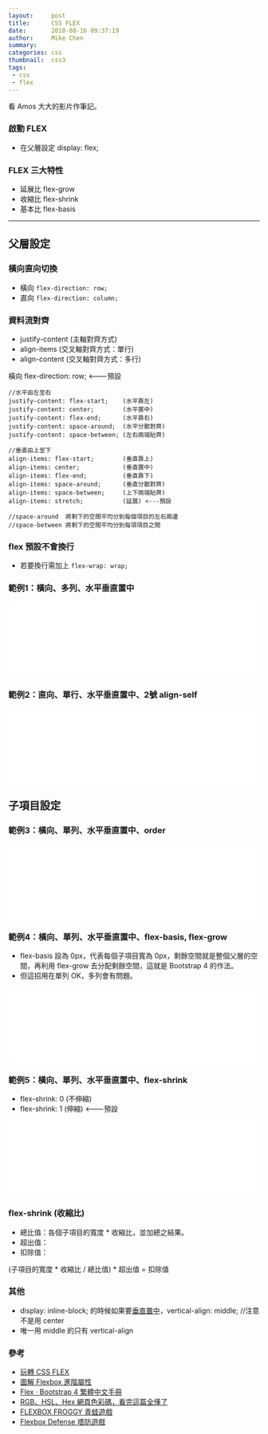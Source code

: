 ```yaml
---
layout:     post
title:      CSS FLEX
date:       2018-08-16 09:37:19
author:     Mike Chen
summary:    
categories: css
thumbnail:  css3
tags:
 - css
 - flex
---
```


看 Amos 大大的影片作筆記。

### 啟動 FLEX
* 在父層設定 display: flex;

### FLEX 三大特性
* 延展比 flex-grow
* 收縮比 flex-shrink
* 基本比 flex-basis

<hr>

## 父層設定

### 橫向直向切換
* 橫向 `flex-direction: row;`
* 直向 `flex-direction: column;`

### 資料流對齊
* justify-content (主軸對齊方式)
* align-items     (交叉軸對齊方式：單行)
* align-content   (交叉軸對齊方式：多行)

橫向 flex-direction: row; <---預設
```
//水平由左至右
justify-content: flex-start;    (水平靠左)
justify-content: center;        (水平置中)
justify-content: flex-end;      (水平靠右)
justify-content: space-around;  (水平分散對齊)
justify-content: space-between; (左右兩端貼齊)

//垂直由上至下
align-items: flex-start;        (垂直靠上)
align-items: center;            (垂直置中)
align-items: flex-end;          (垂直靠下)
align-items: space-around;      (垂直分散對齊)
align-items: space-between;     (上下兩端貼齊)
align-items: stretch;           (延展) <---預設

//space-around  將剩下的空間平均分到每個項目的左右兩邊
//space-between 將剩下的空間平均分到每項項目之間
```

### flex 預設不會換行
* 若要換行需加上 `flex-wrap: wrap;`

### 範例1：橫向、多列、水平垂直置中
<div class="iframe-rwd">
    <iframe scrolling='no' title='flex' src='//codepen.io/mikechen2017/embed/gKZPXg/?height=265&theme-id=0&default-tab=html,result&embed-version=2' frameborder='no' allowtransparency='true' allowfullscreen='true' style='width: 100%;'>See the Pen <a href='https://codepen.io/mikechen2017/pen/gKZPXg/'>flex sample 1</a> by Mike Chen (<a href='https://codepen.io/mikechen2017'>@mikechen2017</a>) on <a href='https://codepen.io'>CodePen</a>.
</iframe>
</div>

### 範例2：直向、單行、水平垂直置中、2號 align-self
<div class="iframe-rwd">
    <iframe scrolling='no' title='flex sample 2' src='//codepen.io/mikechen2017/embed/GBboJV/?height=265&theme-id=0&default-tab=html,result&embed-version=2' frameborder='no' allowtransparency='true' allowfullscreen='true' style='width: 100%;'>See the Pen <a href='https://codepen.io/mikechen2017/pen/GBboJV/'>flex sample 2</a> by Mike Chen (<a href='https://codepen.io/mikechen2017'>@mikechen2017</a>) on <a href='https://codepen.io'>CodePen</a>.
</iframe>
</div>


## 子項目設定

### 範例3：橫向、單列、水平垂直置中、order
<div class="iframe-rwd">
    <iframe scrolling='no' title='flex sample 3' src='//codepen.io/mikechen2017/embed/ajgdqQ/?height=265&theme-id=0&default-tab=html,result&embed-version=2' frameborder='no' allowtransparency='true' allowfullscreen='true' style='width: 100%;'>See the Pen <a href='https://codepen.io/mikechen2017/pen/ajgdqQ/'>flex sample 3</a> by Mike Chen (<a href='https://codepen.io/mikechen2017'>@mikechen2017</a>) on <a href='https://codepen.io'>CodePen</a>.
</iframe>
</div>


### 範例4：橫向、單列、水平垂直置中、flex-basis, flex-grow
* flex-basis 設為 0px，代表每個子項目寬為 0px，剩餘空間就是整個父層的空間，再利用 flex-grow 去分配剩餘空間，這就是 Bootstrap 4 的作法。
* 但這招用在單列 OK，多列會有問題。
<div class="iframe-rwd">
    <iframe scrolling='no' title='flex sample 4' src='//codepen.io/mikechen2017/embed/QBXyoO/?height=265&theme-id=0&default-tab=html,result&embed-version=2' frameborder='no' allowtransparency='true' allowfullscreen='true' style='width: 100%;'>See the Pen <a href='https://codepen.io/mikechen2017/pen/QBXyoO/'>flex sample 4</a> by Mike Chen (<a href='https://codepen.io/mikechen2017'>@mikechen2017</a>) on <a href='https://codepen.io'>CodePen</a>.
</iframe>
</div>


### 範例5：橫向、單列、水平垂直置中、flex-shrink
* flex-shrink: 0 (不伸縮)
* flex-shrink: 1 (伸縮) <---預設
<div class="iframe-rwd">
    <iframe scrolling='no' title='flex sample 5' src='//codepen.io/mikechen2017/embed/YjoqeZ/?height=265&theme-id=0&default-tab=html,result&embed-version=2' frameborder='no' allowtransparency='true' allowfullscreen='true' style='width: 100%;'>See the Pen <a href='https://codepen.io/mikechen2017/pen/YjoqeZ/'>flex sample 5</a> by Mike Chen (<a href='https://codepen.io/mikechen2017'>@mikechen2017</a>) on <a href='https://codepen.io'>CodePen</a>.
</iframe>
</div>

### flex-shrink (收縮比)

* 總比值：各個子項目的寬度 * 收縮比，並加總之結果。
* 超出值：
* 扣除值：

(子項目的寬度 * 收縮比 / 總比值) * 超出值 = 扣除值


### 其他
* display: inline-block; 的時候如果要[垂直置中](https://bootstrap.hexschool.com/docs/4.1/utilities/vertical-align/)，vertical-align: middle; //注意不是用 center
* 唯一用 middle 的只有 vertical-align

### 參考
* [玩轉 CSS FLEX](https://youtu.be/_nCBQ6AIzDU)
* [圖解 Flexbox 進階屬性](https://cythilya.github.io/2017/04/06/flexbox-advance/)
* [Flex · Bootstrap 4 繁體中文手冊](https://bootstrap.hexschool.com/docs/4.0/utilities/flex/)
* [RGB、HSL、Hex 網頁色彩碼，看完這篇全懂了](http://csscoke.com/2015/01/01/rgb-hsl-hex/)
* [FLEXBOX FROGGY 青蛙遊戲](https://flexboxfroggy.com/)
* [Flexbox Defense 塔防遊戲](http://www.flexboxdefense.com/)